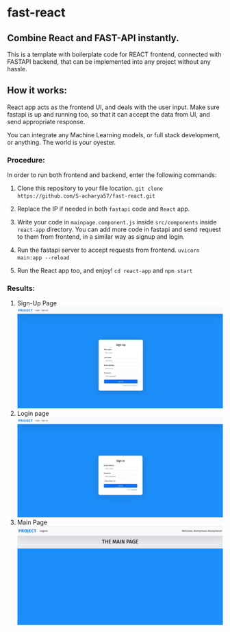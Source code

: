 # fast-react

## Combine React and FAST-API instantly.

This is a template with boilerplate code for REACT frontend, connected with FASTAPI backend, that can be implemented into any project without any hassle.

## How it works:

React app acts as the frontend UI, and deals with the user input. Make sure fastapi is up and running too, so that it can accept the data from UI, and send appropriate response.

You can integrate any Machine Learning models, or full stack development, or anything. The world is your oyester.

### Procedure:

In order to run both frontend and backend, enter the following commands:

1. Clone this repository to your file location.
   `git clone https://github.com/S-acharya57/fast-react.git`

2. Replace the IP if needed in both `fastapi` code and `React` app.
3. Write your code in `mainpage.component.js` inside `src/components` inside `react-app` directory. You can add more code in fastapi and send request to them from frontend, in a similar way as signup and login.
4. Run the fastapi server to accept requests from frontend.
   `uvicorn main:app --reload`

5. Run the React app too, and enjoy!
   `cd react-app` and
   `npm start`

### Results:

1. Sign-Up Page
   ![alt text](image-1.png)
2. Login page
   ![alt text](image.png)
3. Main Page
   ![alt text](image-2.png)
